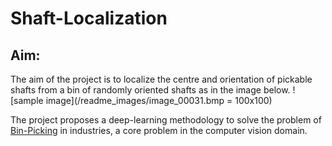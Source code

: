 # Shaft-Localization
## Aim:
The aim of the project is to localize the centre and orientation of pickable shafts from a bin of randomly oriented shafts as in the image below.
![sample image](/readme_images/image_00031.bmp = 100x100)

The project proposes a deep-learning methodology to solve the problem of [Bin-Picking](https://www.ipa.fraunhofer.de/en/expertise/robot-and-assistive-systems/intralogistics-and-material-flow/separation-processes-using-robots-bin-picking.html) in industries, a core problem in the computer vision domain. 

